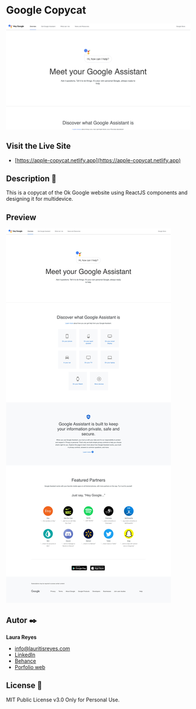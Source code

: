 # Google Copycat
![Imagen del proyecto](https://github.com/lauritisreyes/google-copycat/blob/main/public/assets/screenshot-1.png)

## Visit the Live Site
- [https://apple-copycat.netlify.app](https://apple-copycat.netlify.app)

## Description 📑

This is a copycat of the Ok Google website using ReactJS components and designing it for multidevice.

## Preview

![Captura del proyecto](https://github.com/lauritisreyes/google-copycat/blob/main/public/assets/screenshot-4.jpg)


## Autor ✒️
**Laura Reyes**

* [info@lauritisreyes.com](info@lauritisreyes.com)
* [LinkedIn](https://www.linkedin.com/in/laura-reyes-sanz/)
* [Behance](https://www.behance.net/lauritisreyes)
* [Porfolio web](https://lauritisreyes.com)

  
## License 📄
MIT Public License v3.0
Only for Personal Use.
